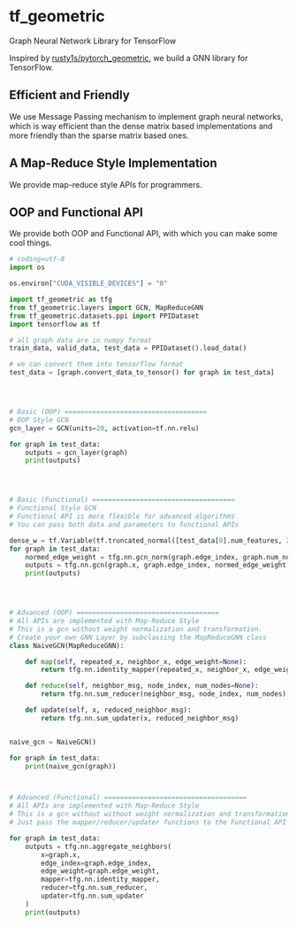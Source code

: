 # tf_geometric
Graph Neural Network Library for TensorFlow

Inspired by [rusty1s/pytorch_geometric](https://github.com/rusty1s/pytorch_geometric), we build a GNN library for TensorFlow.

## Efficient and Friendly

We use Message Passing mechanism to implement graph neural networks, which is way efficient than the dense matrix based implementations and more friendly than the sparse matrix based ones.

## A Map-Reduce Style Implementation

We provide map-reduce style APIs for programmers.

## OOP and Functional API

We provide both OOP and Functional API, with which you can make some cool things.


```python
# coding=utf-8
import os

os.environ["CUDA_VISIBLE_DEVICES"] = "0"

import tf_geometric as tfg
from tf_geometric.layers import GCN, MapReduceGNN
from tf_geometric.datasets.ppi import PPIDataset
import tensorflow as tf

# all graph data are in numpy format
train_data, valid_data, test_data = PPIDataset().load_data()

# we can convert them into tensorflow format
test_data = [graph.convert_data_to_tensor() for graph in test_data]




# Basic (OOP) ====================================
# OOP Style GCN
gcn_layer = GCN(units=20, activation=tf.nn.relu)

for graph in test_data:
    outputs = gcn_layer(graph)
    print(outputs)




# Basic (Functional) ====================================
# Functional Style GCN
# Functional API is more flexible for advanced algorithms
# You can pass both data and parameters to functional APIs

dense_w = tf.Variable(tf.truncated_normal([test_data[0].num_features, 20]))
for graph in test_data:
    normed_edge_weight = tfg.nn.gcn_norm(graph.edge_index, graph.num_nodes)
    outputs = tfg.nn.gcn(graph.x, graph.edge_index, normed_edge_weight, dense_w, activation=tf.nn.relu)
    print(outputs)




# Advanced (OOP) ====================================
# All APIs are implemented with Map-Reduce Style
# This is a gcn without weight normalization and transformation.
# Create your own GNN Layer by subclassing the MapReduceGNN class
class NaiveGCN(MapReduceGNN):

    def map(self, repeated_x, neighbor_x, edge_weight=None):
        return tfg.nn.identity_mapper(repeated_x, neighbor_x, edge_weight)

    def reduce(self, neighbor_msg, node_index, num_nodes=None):
        return tfg.nn.sum_reducer(neighbor_msg, node_index, num_nodes)

    def update(self, x, reduced_neighbor_msg):
        return tfg.nn.sum_updater(x, reduced_neighbor_msg)


naive_gcn = NaiveGCN()

for graph in test_data:
    print(naive_gcn(graph))



# Advanced (Functional) ====================================
# All APIs are implemented with Map-Reduce Style
# This is a gcn without without weight normalization and transformation
# Just pass the mapper/reducer/updater functions to the Functional API

for graph in test_data:
    outputs = tfg.nn.aggregate_neighbors(
        x=graph.x,
        edge_index=graph.edge_index,
        edge_weight=graph.edge_weight,
        mapper=tfg.nn.identity_mapper,
        reducer=tfg.nn.sum_reducer,
        updater=tfg.nn.sum_updater
    )
    print(outputs)


```